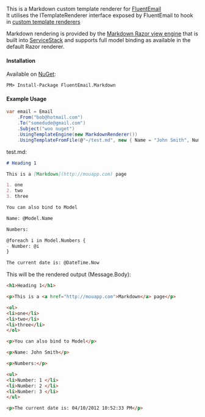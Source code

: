 ﻿This is a Markdown custom template renderer for [FluentEmail](https://github.com/lukencode/FluentEmail)   
It utilises the ITemplateRenderer interface exposed by FluentEmail to hook in [custom template renderers](http://lukencode.com/2012/06/10/fluent-email-now-supporting-custom-template-renderers/)

Markdown rendering is provided by the [Markdown Razor view engine](https://github.com/ServiceStack/ServiceStack/wiki/Markdown-Razor) that is built into [ServiceStack](https://github.com/ServiceStack/ServiceStack) and supports full model binding as available in the default Razor renderer.

#### Installation

Available on [NuGet](http://nuget.org/packages/FluentEmail.Markdown):

```
PM> Install-Package FluentEmail.Markdown
```

#### Example Usage

```csharp
var email = Email
    .From("bob@hotmail.com")
    .To("somedude@gmail.com")
    .Subject("woo nuget")
	.UsingTemplateEngine(new MarkdownRenderer())
    .UsingTemplateFromFile(@"~/test.md", new { Name = "John Smith", Numbers = new string[] { "1", "2", "3" } });
```


test.md:

```markdown
# Heading 1

This is a [Markdown](http://mouapp.com) page

1. one
2. two
3. three

You can also bind to Model

Name: @Model.Name

Numbers:

@foreach i in Model.Numbers {
- Number: @i 
}

The current date is: @DateTime.Now
```

This will be the rendered output (Message.Body):

```html
<h1>Heading 1</h1>

<p>This is a <a href="http://mouapp.com">Markdown</a> page</p>

<ol>
<li>one</li>
<li>two</li>
<li>three</li>
</ol>

<p>You can also bind to Model</p>

<p>Name: John Smith</p>

<p>Numbers:</p>

<ul>
<li>Number: 1 </li>
<li>Number: 2 </li>
<li>Number: 3 </li>
</ul>

<p>The current date is: 04/10/2012 10:52:33 PM</p>
```

